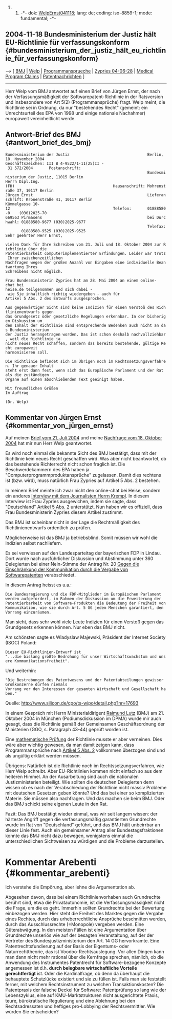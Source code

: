 1.  1.  -\*- dok: [WelpErnst041118](WelpErnst041118 "wikilink"); lang:
        de; coding: iso-8859-1; mode: fundamental; -\*-

## 2004-11-18 Bundesministerium der Justiz hält EU-Richtlinie für verfassungskonform {#bundesministerium_der_justiz_hält_eu_richtlinie_für_verfassungskonform}

\--\> \[ [ BMJ](SwpatbmjDe "wikilink") \| [
Welp](DietrichWelpDe "wikilink") \| [
Programmansprueche](EubsaProgDe "wikilink") \| [ Zypries
04-06-28](Zypries040628De "wikilink") \| [ Medical Program
Claims](DilabProg04En "wikilink") \| [
Patentnachrichten](SwpatcninoDe "wikilink") \]

------------------------------------------------------------------------

Herr Welp vom BMJ antwortet auf einen Brief von Jürgen Ernst, der nach
der Verfassungsmäßigkeit der Softwarepatent-Richtlinie in der
Ratsversion und insbesondere von Art 5(2) (Programmansprüche) fragt.
Welp meint, die Richtlinie sei in Ordnung, da nur \"bestehendes Recht\"
(gemeint: ein Unrechtsurteil des EPA von 1998 und einige nationale
Nachahmer) europaweit vereinheitlicht werde.

## Antwort-Brief des BMJ {#antwort_brief_des_bmj}

`Bundesministerium der Justiz                                  Berlin, 18. November 2004`\
`Geschäftszeichen: III B 4-9522/1-11(25)II - 31 572/2004       Postanschrift:`\
`                                                              Bundesministerium der Justiz, 11015 Berlin`\
`Herrn Dipl.Ing.(FH)                                           Hausanschrift: Mohrenstraße 37, 10117 Berlin`\
`Jürgen Ernst                                                  Lieferanschrift: Kronenstraße 41, 10117 Berlin`\
`Kümmelgasse 10-12                                             Telefon:       01888580-0    (030)2025-70`\
`669563 Pirmasens                                              bei Durchwahl: 01888580-9677 (030)2025-9677`\
`                                                              Telefax:       01888580-9525 (030)2025-9525`\
`Sehr geehrter Herr Ernst,`

`vielen Dank für Ihre Schreiben vom 21. Juli und 18. Oktober 2004 zur Richtlinie über die`\
`Patentierbarkeit computerimplementierter Erfindungen. Leider war trotz Ihrer zwischenzeitlichen`\
`Nachfragen wegen der großen Anzahl von Eingaben eine individuelle Beantwortung Ihres`\
`Schreibens nicht möglich.`

`Frau Bundesministerin Zypries hat am 28. Mai 2004 an einem online-chat bei`\
`heise.de teilgenommen und sich dabei - wie Sie inhaltlich richtig wiedergeben - auch für`\
`Artikel 5 Abs. 2 des Entwurfs ausgesprochen.`

`Aus gegenwärtiger Sicht sind keine Indizien für einen Verstoß des Richtlinienentwurfs gegen`\
`das Grundgesetz oder gesetzliche Regelungen erkennbar. In der bisherigen Diskussion um`\
`den Inhalt der Richtlinie sind entsprechende Bedenken auch nicht an das Bundesministerium`\
`der Justiz herangetragen worden. Das ist schon deshalb nachvollziehbar, weil die Richtlinie ja`\
`nicht neues Recht schaffen, sondern das bereits bestehende, gültige Recht europaweit`\
`harmonisieren soll.`

`Die Richtlinie befindet sich im Übrigen noch im Rechtssetzungsverfahren. Ihr genauer Inhalt`\
`steht erst dann fest, wenn sich das Europäische Parlament und der Rat als die zuständigen`\
`Organe auf einen abschließenden Text geeinigt haben.`

`Mit freundlichen Grüßen`\
`Im Auftrag`

`(Dr. Welp)`

## Kommentar von Jürgen Ernst {#kommentar_von_jürgen_ernst}

Auf meinen [ Brief vom 21. Juli 2004](BmjErnst040721De "wikilink") und
meine [ Nachfrage vom 18. Oktober 2004](BmjErnst041018De "wikilink") hat
mir nun Herr Welp geantwortet.

Es wird noch einmal die bekannte Sicht des BMJ bestätigt, dass mit der
Richtlinie kein neues Recht geschaffen wird. Was aber nicht beantwortet,
ob das bestehende Richterrecht nicht schon fraglich ist. Die
Beschwerdekammern des EPA haben ja \"Computerprogrammproduktansprüche\"
zugelassen. Damit dies rechtens ist (bzw. wird), muss natürlich Frau
Zypries auf Artikel 5 Abs. 2 bestehen.

In meinem Brief meinte ich zwar nicht den online-chat bei Heise, sondern
ein anderes [ Interview mit dem Journalisten Herrn
Krempl](Zypries040628De "wikilink"). In diesem Interview ist Frau
Zypries ausgewichen, indem sie sagte, dass \"Deutschland\" [ Artikel 5
Abs. 2](EubsaProgDe "wikilink") unterstützt. Nun haben wir es offiziell,
dass Frau Bundesministerin Zypries diesem Artikel zustimmt.

Das BMJ ist scheinbar nicht in der Lage die Rechtmäßigkeit des
Richtlinienentwurfs ordentlich zu prüfen.

Möglicherweise ist das BMJ ja betriebsblind. Somit müssen wir wohl die
Indizien selbst nachliefern.

Es sei verwiesen auf den Landesparteitag der bayerischen FDP in Lindau.
Dort wurde nach ausführlicher Diskussion und Abstimmung unter 360
Delegierten bei einer Nein-Stimme der Antrag Nr. 20 [Gegen die
Einschränkung der Kommunikation durch die Vergabe von
Softwarepatenten](http://kwiki.ffii.org/FdpBayern0411De "wikilink")
verabschiedet.

In diesem Antrag heisst es u.a.:

`Die Bundesregierung und die FDP-Mitglieder im Europäischen Parlament`\
`werden aufgefordert, im Rahmen der Diskussion um die Erweiterung der`\
`Patentierbarkeit von Software-Produkten die Bedeutung der Freiheit von`\
`Kommunikation, wie sie durch Art. 5 GG jedem Menschen garantiert, den`\
`Vorrang einzuräumen.`

Man sieht, dass sehr wohl viele Leute Indizien für einen Verstoß gegen
das Grundgesetz erkennen können. Nur eben das BMJ nicht.

Am schönsten sagte es Wladyslaw Majewski, Präsident der Internet Society
(ISOC) Poland:

`Dieser EU-Richtlinien-Entwurf ist`\
`"...die bislang größte Bedrohung für unser Wirtschaftswachstum und unsere Kommunikationsfreiheit".`

Und weiterhin:

`"Die Bestrebungen des Patentwesens und der Patentabteilungen gewisser Großkonzerne dürfen niemals`\
`Vorrang vor den Interessen der gesamten Wirtschaft und Gesellschaft haben."`

Quelle: [
<http://www.silicon.de/cpo/ts-wipo/detail.php?nr=17693>](//www.silicon.de/cpo/ts-wipo/detail.php?nr=17693 "wikilink")

In einem Gespräch mit Herrn Ministerialdirigent [ Raimund
Lutz](RaimundLutzDe "wikilink") (BMJ) am 21. Oktober 2004 in München
(Podiumsdiskussion im DPMA) wurde mir auch gesagt, dass die Richtlinie
gemäß der Gemeinsamen Geschäftsordnung der Ministerien (GGO, s.
Paragraph 43-44) geprüft worden ist.

Eine [mathematische
Prüfung](http://www.juergen-ernst.de/info_swpat.html "wikilink") der
Richtlinie musste er aber verneinen. Dies wäre aber wichtig gewesen, da
man damit zeigen kann, dass Programmansprüche nach [ Artikel 5 Abs.
2](EubsaProgDe "wikilink") vollkommen überzogen sind und als ungültig
erklärt werden müssen.

Übrigens: Natürlich ist die Richtlinie noch im Rechtssetzungsverfahren,
wie Herr Welp schreibt. Aber EU-Richtlinien kommen nicht einfach so aus
dem heiteren Himmel. An der Ausarbeitung sind auch die nationalen
Justizministerien beteiligt. Wie sollten die deutschen Delegierten denn
wissen ob es nach der Verabschiedung der Richtlinie nicht massiv
Probleme mit deutschen Gesetzen geben könnte? Und das bei einer so
komplizierten Materie. Sie müssen also nachfragen. Und das machen sie
beim BMJ. Oder das BMJ schickt seine eigenen Leute in den Rat.

Fazit: Das BMJ bestätigt wieder einmal, was wir seit langem wissen: der
härteste Angriff gegen die verfassungsmäßig garantierten Grundrechte
wurde im Rat von \"Deutschland\" geführt, und das BMJ hält unbeirrbar an
dieser Linie fest. Auch ein gemeinsamer Antrag aller
Bundestagsfraktionen konnte das BMJ nicht dazu bewegen, wenigstens
einmal die unterschiedlichen Sichtweisen zu würdigen und die Probleme
darzustellen.

# Kommentar Arebenti {#kommentar_arebenti}

Ich verstehe die Empörung, aber lehne die Argumentation ab.

Abgesehen davon, dass bei einem Richtlinienvorhaben auch Grundrechte
berührt sind, etwa die Privatautonomie, ist die Verfassungsmässigkeit
nicht die Frage, um die es geht. Immerhin sollten Grundrechte bei der
Bewertung einbezogen werden. Hier steht die Freiheit des Marktes gegen
die Vergabe eines Rechtes, durch das urheberrechtliche Ansprüche
beschnitten werden, durch das Ausschlussrechte (=Monopole) vergeben
werden. Eine Güterabwägung. In den meisten Fällen ist eine Argumentation
über Grundrechte unseriös wie auf der besagten Veranstaltung, auf der
der Vertreter des Bundesjustizministerium den Art. 14 GG hervorkramte.
Eine Patentrechtsfundierung auf der Basis der Eigentums- oder
Naturrechttheorie, das ist Voodoo-Rechtsauslegung. Vor allen Dingen kann
man dann nicht mehr rational über die Kernfrage sprechen, nämlich, ob
die Anwendung des Instrumentes Patentrecht für Software-bezogene
Konzepte angemessen ist d.h. **durch belegbare wirtschaftliche Vorteile
gerechtfertigt** ist. Oder die Kardinalfrage, ob denn da überhaupt die
behauptete Schutzlücke existiert und sie zu füllen ist. Falls man sie
feststellt ferner, mit welchem Rechtsinstrument zu welchen
Transaktionskosten? Die Patentpraxis der falsche Deckel für Software:
Patentprüfung so lang wie der Lebenszyklus, eine auf KMU-Marktstrukturen
nicht ausgerichtete Praxis, teure, bürokratische Regulierung und eine
Ablehnung bei den Rechtsadressaten und heftiges pro-Lobbying der
Rechtsvermittler. Wie würden Sie entscheiden?
